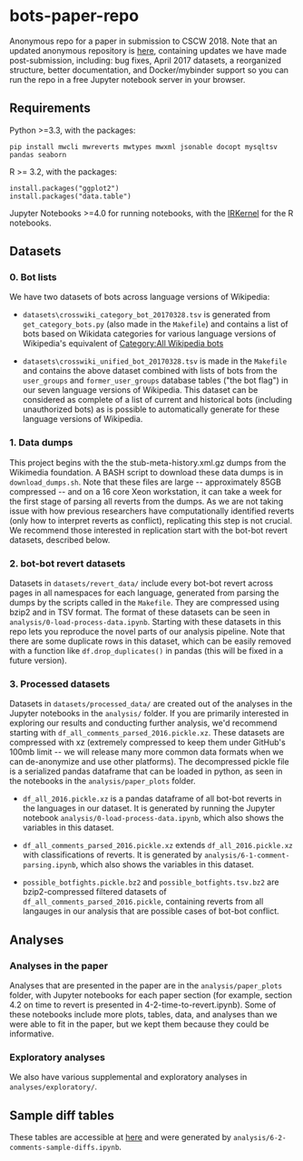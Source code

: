 # bots-paper-repo
Anonymous repo for a paper in submission to CSCW 2018. Note that an updated anonymous repository is [here](https://github.com/anon-cscw2018-author1/bots-paper-repo-binder), containing updates we have made post-submission, including: bug fixes, April 2017 datasets, a reorganized structure, better documentation, and Docker/mybinder support so you can run the repo in a free Jupyter notebook server in your browser.

## Requirements
Python >=3.3, with the packages:
```
pip install mwcli mwreverts mwtypes mwxml jsonable docopt mysqltsv pandas seaborn
```
R >= 3.2, with the packages:
```
install.packages("ggplot2")
install.packages("data.table")
```
Jupyter Notebooks >=4.0 for running notebooks, with the [IRKernel](https://github.com/IRkernel/IRkernel) for the R notebooks.
## Datasets

### 0. Bot lists
We have two datasets of bots across language versions of Wikipedia:

- `datasets\crosswiki_category_bot_20170328.tsv` is generated from `get_category_bots.py` (also made in the `Makefile`) and contains a list of bots based on Wikidata categories for various language versions of Wikipedia's equivalent of [Category:All Wikipedia bots](https://www.wikidata.org/wiki/Q3681760)

- `datasets\crosswiki_unified_bot_20170328.tsv` is made in the `Makefile` and contains the above dataset combined with lists of bots from the `user_groups` and `former_user_groups` database tables ("the bot flag") in our seven language versions of Wikipedia. This dataset can be considered as complete of a list of current and historical bots (including unauthorized bots) as is possible to automatically generate for these language versions of Wikipedia.

### 1. Data dumps
This project begins with the the stub-meta-history.xml.gz dumps from the Wikimedia foundation. A BASH script to download these data dumps is in `download_dumps.sh`. Note that these files are large -- approximately 85GB compressed -- and on a 16 core Xeon workstation, it can take a week for the first stage of parsing all reverts from the dumps. As we are not taking issue with how previous researchers have computationally identified reverts (only how to interpret reverts as conflict), replicating this step is not crucial. We recommend those interested in replication start with the bot-bot revert datasets, described below.

### 2. bot-bot revert datasets
Datasets in `datasets/revert_data/` include every bot-bot revert across pages in all namespaces for each language, generated from parsing the dumps by the scripts called in the `Makefile`. They are compressed using bzip2 and in TSV format. The format of these datasets can be seen in `analysis/0-load-process-data.ipynb`. Starting with these datasets in this repo lets you reproduce the novel parts of our analysis pipeline. Note that there are some duplicate rows in this dataset, which can be easily removed with a function like `df.drop_duplicates()` in pandas (this will be fixed in a future version).

### 3. Processed datasets
Datasets in `datasets/processed_data/` are created out of the analyses in the Jupyter notebooks in the `analysis/` folder. If you are primarily interested in exploring our results and conducting further analysis, we'd recommend starting with `df_all_comments_parsed_2016.pickle.xz`. These datasets are compressed with xz (extremely compressed to keep them under GitHub's 100mb limit -- we will release many more common data formats when we can de-anonymize and use other platforms). The decompressed pickle file is a serialized pandas dataframe that can be loaded in python, as seen in the notebooks in the `analysis/paper_plots` folder.

- `df_all_2016.pickle.xz` is a pandas dataframe of all bot-bot reverts in the languages in our dataset. It is generated by running the Jupyter notebook `analysis/0-load-process-data.ipynb`, which also shows the variables in this dataset.

- `df_all_comments_parsed_2016.pickle.xz` extends `df_all_2016.pickle.xz` with classifications of reverts. It is generated by `analysis/6-1-comment-parsing.ipynb`, which also shows the variables in this dataset.

- `possible_botfights.pickle.bz2` and `possible_botfights.tsv.bz2` are bzip2-compressed filtered datasets of `df_all_comments_parsed_2016.pickle`, containing reverts from all langauges in our analysis that are possible cases of bot-bot conflict. 

## Analyses
### Analyses in the paper
Analyses that are presented in the paper are in the `analysis/paper_plots` folder, with Jupyter notebooks for each paper section (for example, section 4.2 on time to revert is presented in 4-2-time-to-revert.ipynb). Some of these notebooks include more plots, tables, data, and analyses than we were able to fit in the paper, but we kept them because they could be informative.
### Exploratory analyses
We also have various supplemental and exploratory analyses in `analyses/exploratory/`.

## Sample diff tables
These tables are accessible at [here](https://anon-cscw2018-author1.github.io/bots-paper-repo/sample_tables/) and were generated by `analysis/6-2-comments-sample-diffs.ipynb`.

